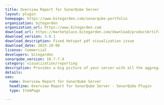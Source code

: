 ```yaml
---
title: Overview Report for SonarQube Server
layout: plugin
homepage: https://www.bitegarden.com/sonarqube-portfolio
organization: bitegarden
organization_url: https://www.bitegarden.com
download_url: https://marketplace.bitegarden.com/download/productArtifact?productName=bitegarden-sonarqube-overview-report&productVersion=3.0.1&productFileExt=jar&customerEmail=sonarplugins@gmail.com&customerName=sonarqube&customerSurnames=marketplace&customerCompany=bitegarden
download_version: 3.0.1
download_description: Fixed Hotspot pdf visualization issue
download_date: 2025-10-08
license: Commercial
developers: bitegarden
sonarqube_version: 10.7-7.9
category: visualization/reporting
description: Provides a big picture of your server with all the aggregated measures in a single view
details: 
seo:
  name: Overview Report for SonarQube Server
  headline: Overview Report for SonarQube Server - SonarQube Plugin
  type: ItemPage

---
```

